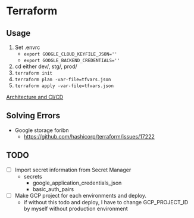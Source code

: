 # Terraform

## Usage

1. Set .envrc
   - `export GOOGLE_CLOUD_KEYFILE_JSON=''`
   - `export GOOGLE_BACKEND_CREDENTIALS=''`
2. cd either dev/, stg/, prod/
3. `terraform init`
4. `terraform plan -var-file=tfvars.json`
5. `terraform apply -var-file=tfvars.json`

[Architecture and CI/CD](https://www.figma.com/file/z0wL2E7mvqkDGmF9NprSyU/Otomo-Dev?type=design&node-id=0-1&mode=design&t=Usf3ebcbkUVzcvLG-11)

## Solving Errors

- Google storage foribn
  - https://github.com/hashicorp/terraform/issues/17222

## TODO

- [ ] Import secret information from Secret Manager
  - secrets
    - google_application_credentials_json
    - basic_auth_pairs
- [ ] Make GCP project for each environments and deploy.
  - if without this todo and deploy, I have to change GCP_PROJECT_ID by myself without production environment
